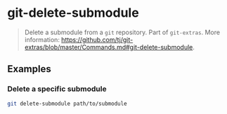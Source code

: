 # git-delete-submodule

> Delete a submodule from a `git` repository. Part of `git-extras`. More information: <https://github.com/tj/git-extras/blob/master/Commands.md#git-delete-submodule>.

## Examples

### Delete a specific submodule

```bash
git delete-submodule path/to/submodule
```
